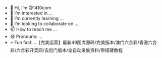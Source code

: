 - 👋 Hi, I’m @1410com
- 👀 I’m interested in ...
- 🌱 I’m currently learning ...
- 💞️ I’m looking to collaborate on ...
- 📫 How to reach me ...
- 😄 Pronouns: ...
- ⚡ Fun fact: ...
[完美运营】最新49图库源码/完美版本/澳门六合彩/香港六合彩/六合彩开奖网/去后门版本/全自动采集资料/带搭建教程
<!---
1410com/1410com is a ✨ special ✨ repository because its `README.md` (this file) appears on your GitHub profile.
You can click the Preview link to take a look at your changes.
--->
